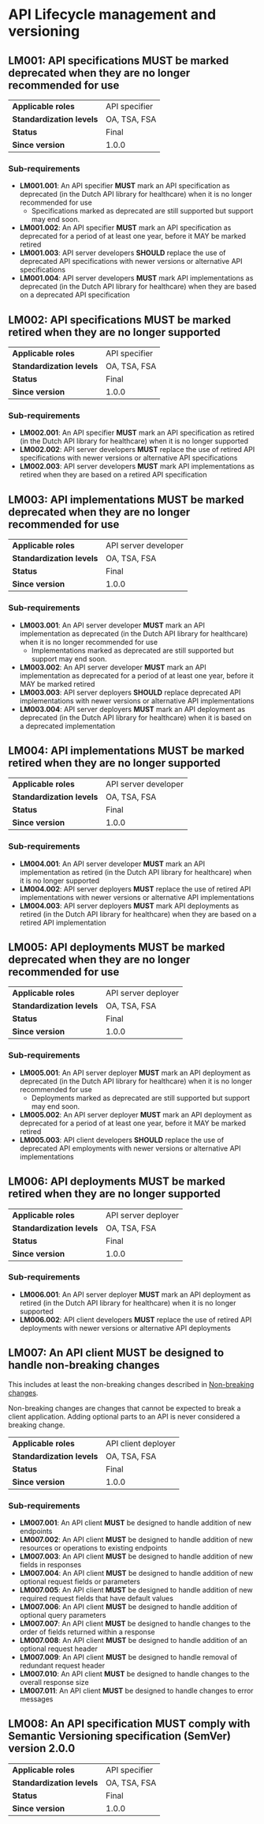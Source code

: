 ﻿# API Lifecycle management and versioning

## LM001: API specifications MUST be marked deprecated when they are no longer recommended for use

|                            |               |
|----------------------------|---------------|
| **Applicable roles**       | API specifier |
| **Standardization levels** | OA, TSA, FSA  |
| **Status**                 | Final         |
| **Since version**          | 1.0.0         |

### Sub-requirements

- **LM001.001**: An API specifier **MUST** mark an API specification as deprecated (in the Dutch API library for
  healthcare) when it is no longer recommended for use
    - Specifications marked as deprecated are still supported but support may end soon.
- **LM001.002**: An API specifier **MUST** mark an API specification as deprecated for a period of at least one year,
  before it MAY be marked retired
- **LM001.003**: API server developers **SHOULD** replace the use of deprecated API specifications with newer versions
  or alternative API specifications
- **LM001.004**: API server developers **MUST** mark API implementations as deprecated (in the Dutch API library for
  healthcare) when they are based on a deprecated API specification

## LM002: API specifications MUST be marked retired when they are no longer supported

|                            |               |
|----------------------------|---------------|
| **Applicable roles**       | API specifier |
| **Standardization levels** | OA, TSA, FSA  |
| **Status**                 | Final         |
| **Since version**          | 1.0.0         |

### Sub-requirements

- **LM002.001**: An API specifier **MUST** mark an API specification as retired (in the Dutch API library for
  healthcare) when it is no longer supported
- **LM002.002**: API server developers **MUST** replace the use of retired API specifications with newer versions or
  alternative API specifications
- **LM002.003**: API server developers **MUST** mark API implementations as retired when they are based on a retired API
  specification

## LM003: API implementations MUST be marked deprecated when they are no longer recommended for use

|                            |                      |
|----------------------------|----------------------|
| **Applicable roles**       | API server developer |
| **Standardization levels** | OA, TSA, FSA         |
| **Status**                 | Final                |
| **Since version**          | 1.0.0                |

### Sub-requirements

- **LM003.001**: An API server developer **MUST** mark an API implementation as deprecated (in the Dutch API library for
  healthcare) when it is no longer recommended for use
    - Implementations marked as deprecated are still supported but support may end soon.
- **LM003.002**: An API server developer **MUST** mark an API implementation as deprecated for a period of at least one
  year, before it MAY be marked retired
- **LM003.003**: API server deployers **SHOULD** replace deprecated API implementations with newer versions or
  alternative API implementations
- **LM003.004**: API server deployers **MUST** mark an API deployment as deprecated (in the Dutch API library for
  healthcare) when it is based on a deprecated implementation

## LM004: API implementations MUST be marked retired when they are no longer supported

|                            |                      |
|----------------------------|----------------------|
| **Applicable roles**       | API server developer |
| **Standardization levels** | OA, TSA, FSA         |
| **Status**                 | Final                |
| **Since version**          | 1.0.0                |

### Sub-requirements

- **LM004.001**: An API server developer **MUST** mark an API implementation as retired (in the Dutch API library for
  healthcare) when it is no longer supported
- **LM004.002**: API server deployers **MUST** replace the use of retired API implementations with newer versions or
  alternative API implementations
- **LM004.003**: API server deployers **MUST** mark API deployments as retired (in the Dutch API library for healthcare)
  when they are based on a retired API implementation

## LM005: API deployments MUST be marked deprecated when they are no longer recommended for use

|                            |                     |
|----------------------------|---------------------|
| **Applicable roles**       | API server deployer |
| **Standardization levels** | OA, TSA, FSA        |
| **Status**                 | Final               |
| **Since version**          | 1.0.0               |

### Sub-requirements

- **LM005.001**: An API server deployer **MUST** mark an API deployment as deprecated (in the Dutch API library for
  healthcare) when it is no longer recommended for use
    - Deployments marked as deprecated are still supported but support may end soon.
- **LM005.002**: An API server deployer **MUST** mark an API deployment as deprecated for a period of at least one year,
  before it MAY be marked retired
- **LM005.003**: API client developers **SHOULD** replace the use of deprecated API employments with newer versions or
  alternative API implementations

## LM006: API deployments MUST be marked retired when they are no longer supported

|                            |                     |
|----------------------------|---------------------|
| **Applicable roles**       | API server deployer |
| **Standardization levels** | OA, TSA, FSA        |
| **Status**                 | Final               |
| **Since version**          | 1.0.0               |

### Sub-requirements

- **LM006.001**: An API server deployer **MUST** mark an API deployment as retired (in the Dutch API library for
  healthcare) when it is no longer supported
- **LM006.002**: API client developers **MUST** replace the use of retired API deployments with newer versions or
  alternative API deployments

## LM007: An API client MUST be designed to handle non-breaking changes

This includes at least the non-breaking changes described in
[Non-breaking changes](./definitions-and-scope.md#non-breaking-changes).

Non-breaking changes are changes that cannot be expected to break a client application. Adding optional parts to an API
is never considered a breaking change.

|                            |                     |
|----------------------------|---------------------|
| **Applicable roles**       | API client deployer |
| **Standardization levels** | OA, TSA, FSA        |
| **Status**                 | Final               |
| **Since version**          | 1.0.0               |

### Sub-requirements

- **LM007.001**: An API client **MUST** be designed to handle addition of new endpoints
- **LM007.002**: An API client **MUST** be designed to handle addition of new resources or operations to existing
  endpoints
- **LM007.003**: An API client **MUST** be designed to handle addition of new fields in responses
- **LM007.004**: An API client **MUST** be designed to handle addition of new optional request fields or parameters
- **LM007.005**: An API client **MUST** be designed to handle addition of new required request fields that have default
  values
- **LM007.006**: An API client **MUST** be designed to handle addition of optional query parameters
- **LM007.007**: An API client **MUST** be designed to handle changes to the order of fields returned within a response
- **LM007.008**: An API client **MUST** be designed to handle addition of an optional request header
- **LM007.009**: An API client **MUST** be designed to handle removal of redundant request header
- **LM007.010**: An API client **MUST** be designed to handle changes to the overall response size
- **LM007.011**: An API client **MUST** be designed to handle changes to error messages

## LM008: An API specification MUST comply with Semantic Versioning specification (SemVer) version 2.0.0

|                            |               |
|----------------------------|---------------|
| **Applicable roles**       | API specifier |
| **Standardization levels** | OA, TSA, FSA  |
| **Status**                 | Final         |
| **Since version**          | 1.0.0         |